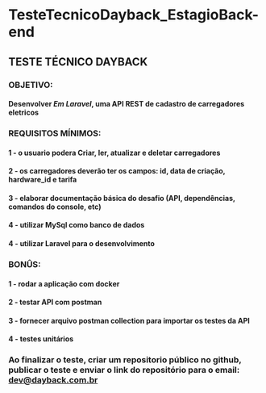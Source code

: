 # TesteTecnicoDayback_EstagioBack-end

## TESTE TÉCNICO DAYBACK

### OBJETIVO:

#### Desenvolver *Em Laravel*, uma API REST de cadastro de carregadores eletricos

### REQUISITOS MÍNIMOS:
#### 1 - o usuario podera Criar, ler, atualizar e deletar carregadores
#### 2 - os carregadores deverão ter os campos: id, data de criação, hardware_id e tarifa
#### 3 - elaborar documentação básica do desafio (API, dependências, comandos do console, etc)
#### 4 - utilizar MySql como banco de dados
#### 4 - utilizar Laravel para o desenvolvimento

### BONÛS:
#### 1 - rodar a aplicação com docker
#### 2 - testar API com postman
#### 3 - fornecer arquivo postman collection para importar os testes da API
#### 4 - testes unitários

### Ao finalizar o teste, criar um repositorio público no github, publicar o teste e enviar o link do repositório para o email: dev@dayback.com.br
